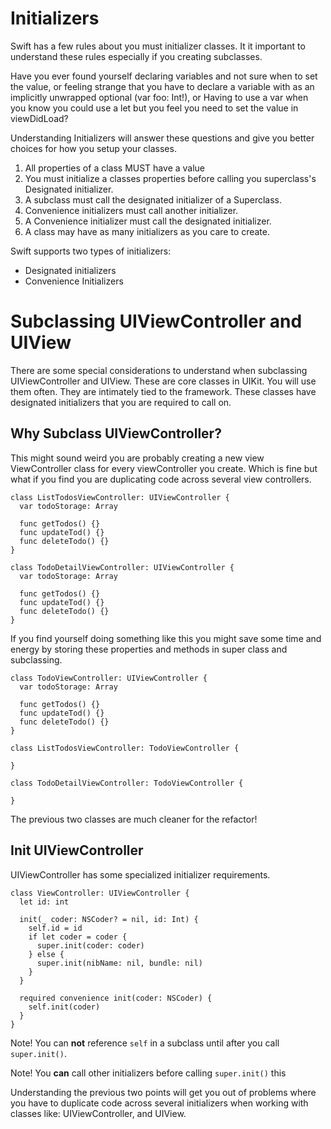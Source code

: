 # Initializers

Swift has a few rules about you must initializer classes. It it important to
understand these rules especially if you creating subclasses.

Have you ever found yourself declaring variables and not sure when to set the
value, or feeling strange that you have to declare a variable with as an
implicitly unwrapped optional (var foo: Int!), or Having to use a var when you
know you could use a let but you feel you need to set the value in
viewDidLoad?

Understanding Initializers will answer these questions and give you better
choices for how you setup your classes.

1. All properties of a class MUST have a value
2. You must initialize a classes properties before calling you superclass's
Designated initializer.
4. A subclass must call the designated initializer of a Superclass.
5. Convenience initializers must call another initializer.
6. A Convenience initializer must call the designated initializer.
7. A class may have as many initializers as you care to create.

Swift supports two types of initializers:

- Designated initializers
- Convenience Initializers




# Subclassing UIViewController and UIView

There are some special considerations to understand when subclassing
UIViewController and UIView. These are core classes in UIKit. You will use
them often. They are intimately tied to the framework. These classes have
designated initializers that you are required to call on.

## Why Subclass UIViewController?

This might sound weird you are probably creating a new view ViewController
class for every viewController you create. Which is fine but what if you
find you are duplicating code across several view controllers.

```
class ListTodosViewController: UIViewController {
  var todoStorage: Array

  func getTodos() {}
  func updateTod() {}
  func deleteTodo() {}
}
```

```
class TodoDetailViewController: UIViewController {
  var todoStorage: Array

  func getTodos() {}
  func updateTod() {}
  func deleteTodo() {}
}
```

If you find yourself doing something like this you might save some time and
energy by storing these properties and methods in super class and subclassing.

```
class TodoViewController: UIViewController {
  var todoStorage: Array

  func getTodos() {}
  func updateTod() {}
  func deleteTodo() {}
}
```

```
class ListTodosViewController: TodoViewController {

}
```

```
class TodoDetailViewController: TodoViewController {

}
```

The previous two classes are much cleaner for the refactor!

## Init UIViewController

UIViewController has some specialized initializer requirements.

```
class ViewController: UIViewController {
  let id: int

  init(_ coder: NSCoder? = nil, id: Int) {
    self.id = id
    if let coder = coder {
      super.init(coder: coder)
    } else {
      super.init(nibName: nil, bundle: nil)
    }
  }

  required convenience init(coder: NSCoder) {
    self.init(coder)
  }
}
```






Note! You can **not** reference `self` in a subclass until after you call
`super.init()`.

Note! You **can** call other initializers before calling `super.init()` this

Understanding the previous two points will get you out of problems where you
have to duplicate code across several initializers when working with classes
like: UIViewController, and UIView.
